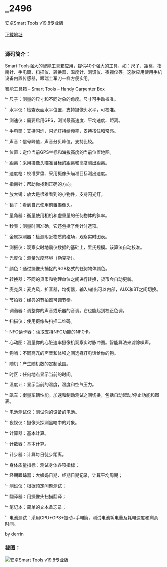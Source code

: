 # _2496
安卓Smart Tools v19.8专业版
<br/></br>
[下载地址](https://www.uuid2.com/2496.html "下载地址")
<br/></br>
<h3>源码简介：</h3>
<p>Smart Tools强大的智能工具箱应用，提供40个强大的工具，如：尺子、距离、指南针、手电筒、扫描仪、转换器、温度计、测谎仪、夜视仪等。这款应用使用手机设备内置传感器，跟瑞士军刀一样方便实用。<p>
<p>智能工具箱 – Smart Tools – Handy Carpenter Box<p>
<p>﹂尺子：测量的尺寸和不同对象的角度。尺寸可手动校准。<p>
<p>﹂水平仪：检查表面水平位置，支持摄像头水平，可校准。<p>
<p>﹂测速仪：需要启用GPS，测试最高速度、平均速度、距离。<p>
<p>﹂手电筒：支持闪烁，闪光灯持续频率，支持按住和常亮。<p>
<p>﹂声音：信号峰值，声音分贝峰值，支持比较。<p>
<p>﹂位置：定位当前GPS坐标和海拔高度的当前位置地图。<p>
<p>﹂距离：采用摄像头瞄准目标的距离和高度测出距离。<p>
<p>﹂速度枪：校准罗盘、采用摄像头瞄准目标测出速度。<p>
<p>﹂指南针：帮助你找到正确的方向。<p>
<p>﹂放大镜：放大是很难看到的小物件，支持闪光灯。<p>
<p>﹂镜子：看到自己使用前置摄像头。<p>
<p>﹂量角器：衡量使用相机和虚重量的任何物体的斜率。<p>
<p>﹂秒表：测量时间准确，它还包括了倒计时选项。<p>
<p>﹂金属探测器：检测附近物质的磁场，观察实时图表。<p>
<p>﹂测振仪：观察实时地震仪数据的基础上，里氏规模。该算法自动校准。<p>
<p>﹂光度仪：测量光度环境（勒克斯）。<p>
<p>﹂颜色：通过摄像头捕捉的RGB格式的任何物体颜色。<p>
<p>﹂转换器：不同的货币和物理单位之间进行转换，货币会自动更新。<p>
<p>﹂麦克风：麦克风，扩音器，均衡器，输入/输出可以内部，AUX和BT之间切换。<p>
<p>﹂节拍器：经典的节拍器可调节奏。<p>
<p>﹂调谐器：调整你的声音或乐器的音调。它也能起到校正色调。<p>
<p>﹂扫描仪：使用摄像头扫描二维码。<p>
<p>﹂NFC读卡器：读取支持NFC功能的NFC卡。<p>
<p>﹂心动图：测量你的心脏速率摄像机观察实时脉冲图。智能算法来滤除噪声。<p>
<p>﹂狗哨：不同高亢的声音和体积之间选择打电话给你的狗。<p>
<p>﹂随机：产生随机数的定制范围。<p>
<p>﹂时区：任何地点显示当前的时间。<p>
<p>﹂温度计：显示当前的温度，湿度和空气压力。<p>
<p>﹂飙车：衡量车辆性能。加速和制动测试之间切换，包括自动起动/停止功能和图表。<p>
<p>﹂电池测试仪：测试你的设备的电池。<p>
<p>﹂夜视仪：摄像头探测黑暗中的对象。<p>
<p>﹂计算器：基本计算。<p>
<p>﹂计数器：基本计算。<p>
<p>﹂计步器：计算每日徒步距离。<p>
<p>﹂身体质量指标：测试身体各项指标；<p>
<p>﹂经期跟踪器：大姨妈日期、经期日期记录，计算平均周期；<p>
<p>﹂测谎仪：根据预定问题测试；<p>
<p>﹂翻译器：用摄像头扫描翻译；<p>
<p>﹂笔记本：简单的文本备忘录；<p>
<p>﹂电池测试：采用CPU+GPS+振动+手电筒，测试电池耗电量及耗电速度和剩余时间。<p>
<p>by derrin<p>
<h3>截图：</h3>
<img src="https://www.uuid2.com/wp-content/uploads/img/202109/14e8abe191.jpg" alt="安卓Smart Tools v19.8专业版">
